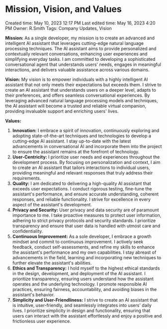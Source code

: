 # Mission, Vision, and Values

Created time: May 10, 2023 12:17 PM
Last edited time: May 16, 2023 4:20 PM
Owner: R.Smith
Tags: Company Updates, Vision

**Mission:**
As a single developer, my mission is to create an advanced and intelligent AI assistant that leverages cutting-edge natural language processing techniques. The AI assistant aims to provide personalized and contextually relevant conversations, enhancing user experiences and simplifying everyday tasks. I am committed to developing a sophisticated conversational agent that understands users' needs, engages in meaningful interactions, and delivers valuable assistance across various domains.

**Vision:**
My vision is to empower individuals with a highly intelligent AI assistant that not only meets their expectations but exceeds them. I strive to create an AI assistant that understands users on a deeper level, adapts to their preferences, and offers seamless conversational experiences. By leveraging advanced natural language processing models and techniques, the AI assistant will become a trusted and reliable virtual companion, providing invaluable support and enriching users' lives.

**Values:**

1. **Innovation:** I embrace a spirit of innovation, continuously exploring and adopting state-of-the-art techniques and technologies to develop a cutting-edge AI assistant. I stay up-to-date with the latest advancements in conversational AI and incorporate them into the project to ensure the assistant remains at the forefront of technology.
2. **User-Centricity:** I prioritize user needs and experiences throughout the development process. By focusing on personalization and context, I aim to create an AI assistant that tailors interactions to individual users, providing meaningful and relevant responses that truly address their requirements.
3. **Quality:** I am dedicated to delivering a high-quality AI assistant that exceeds user expectations. I conduct rigorous testing, fine-tune the assistant's performance, and ensure accurate understanding, coherent responses, and reliable functionality. I strive for excellence in every aspect of the assistant's development.
4. **Privacy and Security:** User privacy and data security are of paramount importance to me. I take proactive measures to protect user information, adhering to strict privacy protocols and security standards. I prioritize transparency and ensure that user data is handled with utmost care and confidentiality.
5. **Continuous Improvement:** As a sole developer, I embrace a growth mindset and commit to continuous improvement. I actively seek feedback, conduct self-assessments, and refine my skills to enhance the assistant's performance and my own capabilities. I stay abreast of advancements in the field, learning and incorporating new techniques to further elevate the assistant's abilities.
6. **Ethics and Transparency:** I hold myself to the highest ethical standards in the design, development, and deployment of the AI assistant. I prioritize transparency, ensuring users understand how the assistant operates and the underlying technology. I promote responsible AI practices, ensuring fairness, accountability, and avoiding biases in the assistant's behavior.
7. **Simplicity and User-Friendliness:** I strive to create an AI assistant that is intuitive, user-friendly, and seamlessly integrates into users' daily lives. I prioritize simplicity in design and functionality, ensuring that users can interact with the assistant effortlessly and enjoy a positive and frictionless user experience.